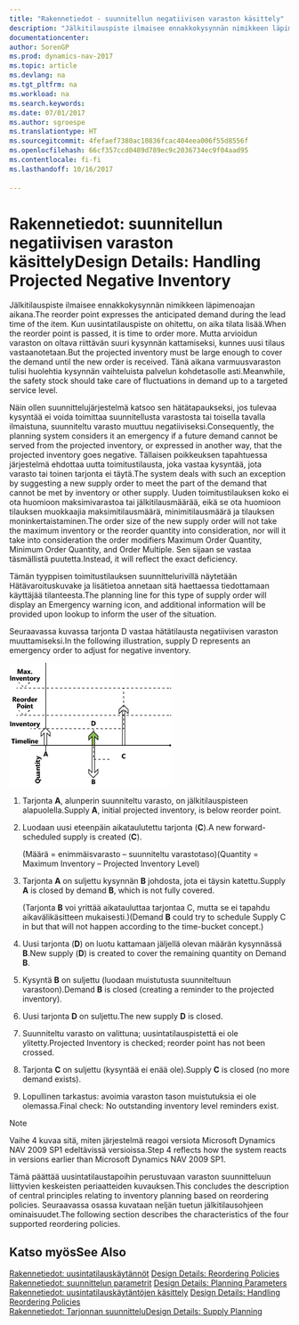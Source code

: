 ```yaml
---
title: "Rakennetiedot - suunnitellun negatiivisen varaston käsittely"
description: "Jälkitilauspiste ilmaisee ennakkokysynnän nimikkeen läpimenoajan aikana. Kun uusintatilauspiste on ohitettu, on aika tilata lisää. Mutta arvioidun varaston on oltava riittävän suuri kysynnän kattamiseksi, kunnes uusi tilaus vastaanotetaan. Tänä aikana varmuusvaraston tulisi huolehtia kysynnän vaihteluista palvelun kohdetasolle asti."
documentationcenter: 
author: SorenGP
ms.prod: dynamics-nav-2017
ms.topic: article
ms.devlang: na
ms.tgt_pltfrm: na
ms.workload: na
ms.search.keywords: 
ms.date: 07/01/2017
ms.author: sgroespe
ms.translationtype: HT
ms.sourcegitcommit: 4fefaef7380ac10836fcac404eea006f55d8556f
ms.openlocfilehash: 66cf357ccd0489d789ec9c2036734ec9f04aad95
ms.contentlocale: fi-fi
ms.lasthandoff: 10/16/2017

---
```

# <a name="design-details-handling-projected-negative-inventory"></a><span data-ttu-id="0249b-106">Rakennetiedot: suunnitellun negatiivisen varaston käsittely</span><span class="sxs-lookup"><span data-stu-id="0249b-106">Design Details: Handling Projected Negative Inventory</span></span>
<span data-ttu-id="0249b-107">Jälkitilauspiste ilmaisee ennakkokysynnän nimikkeen läpimenoajan aikana.</span><span class="sxs-lookup"><span data-stu-id="0249b-107">The reorder point expresses the anticipated demand during the lead time of the item.</span></span> <span data-ttu-id="0249b-108">Kun uusintatilauspiste on ohitettu, on aika tilata lisää.</span><span class="sxs-lookup"><span data-stu-id="0249b-108">When the reorder point is passed, it is time to order more.</span></span> <span data-ttu-id="0249b-109">Mutta arvioidun varaston on oltava riittävän suuri kysynnän kattamiseksi, kunnes uusi tilaus vastaanotetaan.</span><span class="sxs-lookup"><span data-stu-id="0249b-109">But the projected inventory must be large enough to cover the demand until the new order is received.</span></span> <span data-ttu-id="0249b-110">Tänä aikana varmuusvaraston tulisi huolehtia kysynnän vaihteluista palvelun kohdetasolle asti.</span><span class="sxs-lookup"><span data-stu-id="0249b-110">Meanwhile, the safety stock should take care of fluctuations in demand up to a targeted service level.</span></span>  

 <span data-ttu-id="0249b-111">Näin ollen suunnittelujärjestelmä katsoo sen hätätapaukseksi, jos tulevaa kysyntää ei voida toimittaa suunnitellusta varastosta tai toisella tavalla ilmaistuna, suunniteltu varasto muuttuu negatiiviseksi.</span><span class="sxs-lookup"><span data-stu-id="0249b-111">Consequently, the planning system considers it an emergency if a future demand cannot be served from the projected inventory, or expressed in another way, that the projected inventory goes negative.</span></span> <span data-ttu-id="0249b-112">Tällaisen poikkeuksen tapahtuessa järjestelmä ehdottaa uutta toimitustilausta, joka vastaa kysyntää, jota varasto tai toinen tarjonta ei täytä.</span><span class="sxs-lookup"><span data-stu-id="0249b-112">The system deals with such an exception by suggesting a new supply order to meet the part of the demand that cannot be met by inventory or other supply.</span></span> <span data-ttu-id="0249b-113">Uuden toimitustilauksen koko ei ota huomioon maksimivarastoa tai jälkitilausmäärää, eikä se ota huomioon tilauksen muokkaajia maksimitilausmäärä, minimitilausmäärä ja tilauksen moninkertaistaminen.</span><span class="sxs-lookup"><span data-stu-id="0249b-113">The order size of the new supply order will not take the maximum inventory or the reorder quantity into consideration, nor will it take into consideration the order modifiers Maximum Order Quantity, Minimum Order Quantity, and Order Multiple.</span></span> <span data-ttu-id="0249b-114">Sen sijaan se vastaa täsmällistä puutetta.</span><span class="sxs-lookup"><span data-stu-id="0249b-114">Instead, it will reflect the exact deficiency.</span></span>  

 <span data-ttu-id="0249b-115">Tämän tyyppisen toimitustilauksen suunnittelurivillä näytetään Hätävaroituskuvake ja lisätietoa annetaan sitä haettaessa tiedottamaan käyttäjää tilanteesta.</span><span class="sxs-lookup"><span data-stu-id="0249b-115">The planning line for this type of supply order will display an Emergency warning icon, and additional information will be provided upon lookup to inform the user of the situation.</span></span>  

 <span data-ttu-id="0249b-116">Seuraavassa kuvassa tarjonta D vastaa hätätilausta negatiivisen varaston muuttamiseksi.</span><span class="sxs-lookup"><span data-stu-id="0249b-116">In the following illustration, supply D represents an emergency order to adjust for negative inventory.</span></span>  

 ![](media/nav_app_supply_planning_2_negative_inventory.png "NAV_APP_supply_planning_2_negative_inventory")  

1.  <span data-ttu-id="0249b-117">Tarjonta **A**, alunperin suunniteltu varasto, on jälkitilauspisteen alapuolella.</span><span class="sxs-lookup"><span data-stu-id="0249b-117">Supply **A**, initial projected inventory, is below reorder point.</span></span>  

2.  <span data-ttu-id="0249b-118">Luodaan uusi eteenpäin aikataulutettu tarjonta (**C**).</span><span class="sxs-lookup"><span data-stu-id="0249b-118">A new forward-scheduled supply is created (**C**).</span></span>  

     <span data-ttu-id="0249b-119">(Määrä = enimmäisvarasto – suunniteltu varastotaso)</span><span class="sxs-lookup"><span data-stu-id="0249b-119">(Quantity = Maximum Inventory – Projected Inventory Level)</span></span>  

3.  <span data-ttu-id="0249b-120">Tarjonta **A** on suljettu kysynnän **B** johdosta, jota ei täysin katettu.</span><span class="sxs-lookup"><span data-stu-id="0249b-120">Supply **A** is closed by demand **B**, which is not fully covered.</span></span>  

     <span data-ttu-id="0249b-121">(Tarjonta **B** voi yrittää aikatauluttaa tarjontaa C, mutta se ei tapahdu aikavälikäsitteen mukaisesti.)</span><span class="sxs-lookup"><span data-stu-id="0249b-121">(Demand **B** could try to schedule Supply C in but that will not happen according to the time-bucket concept.)</span></span>  

4.  <span data-ttu-id="0249b-122">Uusi tarjonta (**D**) on luotu kattamaan jäljellä olevan määrän kysynnässä **B**.</span><span class="sxs-lookup"><span data-stu-id="0249b-122">New supply (**D**) is created to cover the remaining quantity on Demand **B**.</span></span>  

5.  <span data-ttu-id="0249b-123">Kysyntä **B** on suljettu (luodaan muistutusta suunniteltuun varastoon).</span><span class="sxs-lookup"><span data-stu-id="0249b-123">Demand **B** is closed (creating a reminder to the projected inventory).</span></span>  

6.  <span data-ttu-id="0249b-124">Uusi tarjonta **D** on suljettu.</span><span class="sxs-lookup"><span data-stu-id="0249b-124">The new supply **D** is closed.</span></span>  

7.  <span data-ttu-id="0249b-125">Suunniteltu varasto on valittuna; uusintatilauspistettä ei ole ylitetty.</span><span class="sxs-lookup"><span data-stu-id="0249b-125">Projected Inventory is checked; reorder point has not been crossed.</span></span>  

8.  <span data-ttu-id="0249b-126">Tarjonta **C** on suljettu (kysyntää ei enää ole).</span><span class="sxs-lookup"><span data-stu-id="0249b-126">Supply **C** is closed (no more demand exists).</span></span>  

9. <span data-ttu-id="0249b-127">Lopullinen tarkastus: avoimia varaston tason muistutuksia ei ole olemassa.</span><span class="sxs-lookup"><span data-stu-id="0249b-127">Final check: No outstanding inventory level reminders exist.</span></span>  

> [!NOTE]  
>  <span data-ttu-id="0249b-128">Vaihe 4 kuvaa sitä, miten järjestelmä reagoi versiota Microsoft Dynamics NAV 2009 SP1 edeltävissä versioissa.</span><span class="sxs-lookup"><span data-stu-id="0249b-128">Step 4 reflects how the system reacts in versions earlier than Microsoft Dynamics NAV 2009 SP1.</span></span>  

 <span data-ttu-id="0249b-129">Tämä päättää uusintatilaustapoihin perustuvaan varaston suunnitteluun liittyvien keskeisten periaatteiden kuvauksen.</span><span class="sxs-lookup"><span data-stu-id="0249b-129">This concludes the description of central principles relating to inventory planning based on reordering policies.</span></span> <span data-ttu-id="0249b-130">Seuraavassa osassa kuvataan neljän tuetun jälkitilausohjeen ominaisuudet.</span><span class="sxs-lookup"><span data-stu-id="0249b-130">The following section describes the characteristics of the four supported reordering policies.</span></span>  

## <a name="see-also"></a><span data-ttu-id="0249b-131">Katso myös</span><span class="sxs-lookup"><span data-stu-id="0249b-131">See Also</span></span>  
 <span data-ttu-id="0249b-132">[Rakennetiedot: uusintatilauskäytännöt](design-details-reordering-policies.md) </span><span class="sxs-lookup"><span data-stu-id="0249b-132">[Design Details: Reordering Policies](design-details-reordering-policies.md) </span></span>  
 <span data-ttu-id="0249b-133">[Rakennetiedot: suunnittelun parametrit](design-details-planning-parameters.md) </span><span class="sxs-lookup"><span data-stu-id="0249b-133">[Design Details: Planning Parameters](design-details-planning-parameters.md) </span></span>  
 <span data-ttu-id="0249b-134">[Rakennetiedot: uusintatilauskäytäntöjen käsittely](design-details-handling-reordering-policies.md) </span><span class="sxs-lookup"><span data-stu-id="0249b-134">[Design Details: Handling Reordering Policies](design-details-handling-reordering-policies.md) </span></span>  
 [<span data-ttu-id="0249b-135">Rakennetiedot: Tarjonnan suunnittelu</span><span class="sxs-lookup"><span data-stu-id="0249b-135">Design Details: Supply Planning</span></span>](design-details-supply-planning.md)

